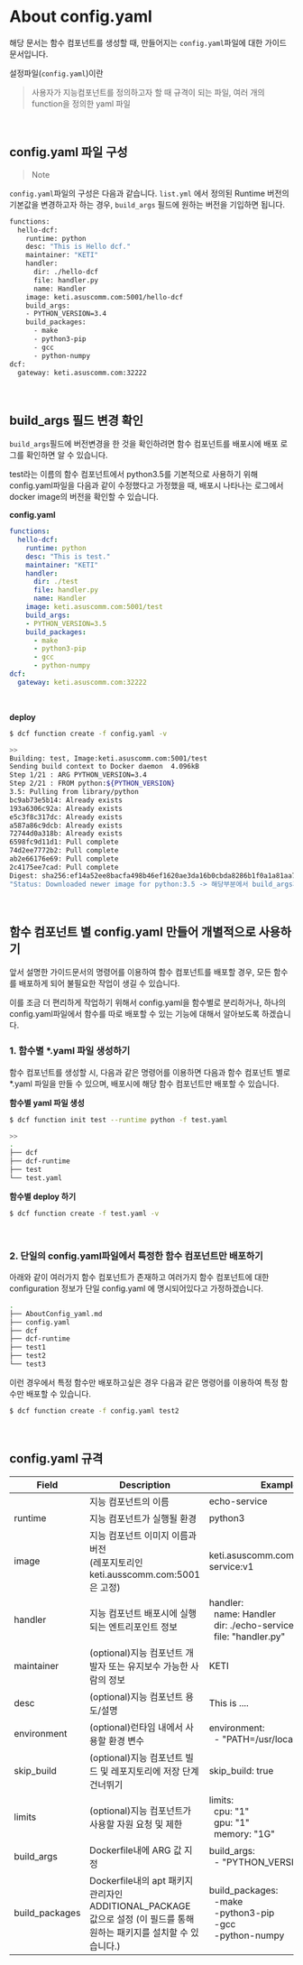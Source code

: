 # About config.yaml



해당 문서는 함수 컴포넌트를 생성할 때, 만들어지는 `config.yaml`파일에 대한 가이드 문서입니다.



설정파일(`config.yaml`)이란

> 사용자가 지능컴포넌트를 정의하고자 할 때 규격이 되는 파일, 여러 개의 function을 정의한 yaml 파일

​    

## config.yaml 파일 구성

> Note

`config.yaml`파일의 구성은 다음과 같습니다. `list.yml` 에서 정의된 Runtime 버전의 기본값을 변경하고자 하는 경우, `build_args` 필드에 원하는 버전을 기입하면 됩니다.



```bash
functions:
  hello-dcf:
    runtime: python
    desc: "This is Hello dcf."
    maintainer: "KETI"
    handler:
      dir: ./hello-dcf
      file: handler.py
      name: Handler
    image: keti.asuscomm.com:5001/hello-dcf
    build_args:
    - PYTHON_VERSION=3.4
    build_packages:
      - make
      - python3-pip
      - gcc
      - python-numpy
dcf:
  gateway: keti.asuscomm.com:32222
```
​    

## build_args 필드 변경 확인

`build_args`필드에 버전변경을 한 것을 확인하려면 함수 컴포넌트를 배포시에 배포 로그를 확인하면 알 수 있습니다.



test라는 이름의 함수 컴포넌트에서 python3.5를 기본적으로 사용하기 위해 config.yaml파일을 다음과 같이 수정했다고 가정했을 때, 배포시 나타나는 로그에서 docker image의 버전을 확인할 수 있습니다.



**config.yaml**

```yaml
functions:
  hello-dcf:
    runtime: python
    desc: "This is test."
    maintainer: "KETI"
    handler:
      dir: ./test
      file: handler.py
      name: Handler
    image: keti.asuscomm.com:5001/test
    build_args:
    - PYTHON_VERSION=3.5
    build_packages:
      - make
      - python3-pip
      - gcc
      - python-numpy
dcf:
  gateway: keti.asuscomm.com:32222
```

​    

**deploy**

```bash
$ dcf function create -f config.yaml -v

>>
Building: test, Image:keti.asuscomm.com:5001/test
Sending build context to Docker daemon  4.096kB
Step 1/21 : ARG PYTHON_VERSION=3.4
Step 2/21 : FROM python:${PYTHON_VERSION}
3.5: Pulling from library/python
bc9ab73e5b14: Already exists
193a6306c92a: Already exists
e5c3f8c317dc: Already exists
a587a86c9dcb: Already exists
72744d0a318b: Already exists
6598fc9d11d1: Pull complete
74d2ee7772b2: Pull complete
ab2e66176e69: Pull complete
2c4175ee7cad: Pull complete
Digest: sha256:ef14a52ee8bacfa498b46ef1620ae3da16b0cbda8286b1f0a1a81aa71ac3a818
"Status: Downloaded newer image for python:3.5 -> 해당부분에서 build_args가 적용되었는지 확인"
```



​    

## 함수 컴포넌트 별 config.yaml 만들어 개별적으로 사용하기

앞서 설명한 가이드문서의 명령어를 이용하여 함수 컴포넌트를 배포할 경우, 모든 함수를 배포하게 되어 불필요한 작업이 생길 수 있습니다.



이를 조금 더 편리하게 작업하기 위해서 config.yaml을 함수별로 분리하거나, 하나의 config.yaml파일에서 함수를 따로 배포할 수 있는 기능에 대해서 알아보도록 하겠습니다.



### 1. 함수별 *.yaml 파일 생성하기

함수 컴포넌트를 생성할 시, 다음과 같은 명령어를 이용하면 다음과 함수 컴포넌트 별로 *.yaml 파일을 만들 수 있으며, 배포시에 해당 함수 컴포넌트만 배포할 수 있습니다.



**함수별 yaml 파일 생성**

```bash
$ dcf function init test --runtime python -f test.yaml

>>
.
├── dcf
├── dcf-runtime
├── test
└── test.yaml
```



**함수별 deploy 하기**

```bash
$ dcf function create -f test.yaml -v
```



​    

### 2. 단일의 config.yaml파일에서 특정한 함수 컴포넌트만 배포하기

아래와 같이 여러가지 함수 컴포넌트가 존재하고 여러가지 함수 컴포넌트에 대한 configuration 정보가 단일 config.yaml 에 명시되어있다고 가정하겠습니다.



```bash
.
├── AboutConfig_yaml.md
├── config.yaml
├── dcf
├── dcf-runtime
├── test1
├── test2
└── test3
```



이런 경우에서 특정 함수만 배포하고싶은 경우 다음과 같은 명령어를 이용하여 특정 함수만 배포할 수 있습니다.

```bash
$ dcf function create -f config.yaml test2
```

​        

##  config.yaml 규격

| Field       | Description                                                  | Example                                                      |
| ----------- | ------------------------------------------------------------ | ------------------------------------------------------------ |
|             | 지능 컴포넌트의 이름                                         | echo-service                                                 |
| runtime     | 지능 컴포넌트가 실행될 환경                                  | python3                                                      |
| image       | 지능 컴포넌트 이미지 이름과 버전<br>(레포지토리인 keti.ausscomm.com:5001은 고정) | keti.asuscomm.com:5001/echo-service:v1                       |
| handler     | 지능 컴포넌트 배포시에 실행되는 엔트리포인트 정보            | handler:<br>&nbsp; name: Handler<br>&nbsp; dir: ./echo-service<br>&nbsp; file: "handler.py" |
| maintainer  | (optional)지능 컴포넌트 개발자 또는 유지보수 가능한 사람의 정보 | KETI                                                         |
| desc        | (optional)지능 컴포넌트 용도/설명                            | This is ....                                                 |
| environment | (optional)런타임 내에서 사용할 환경 변수                     | environment:<br>&nbsp; - "PATH=/usr/local/bin"               |
| skip_build  | (optional)지능 컴포넌트 빌드 및 레포지토리에 저장 단계 건너뛰기 | skip_build: true                                             |
| limits      | (optional)지능 컴포넌트가 사용할 자원 요청 및 제한           | limits:<br>&nbsp; cpu: "1"<br>&nbsp; gpu: "1"<br>&nbsp; memory: "1G" |
| build_args  | Dockerfile내에 ARG 값 지정                         | build_args:<br>&nbsp; - "PYTHON_VERSION=3.7"                 |
| build_packages  | Dockerfile내의 apt 패키지 관리자인 ADDITIONAL_PACKAGE 값으로 설정 (이 필드를 통해 원하는 패키지를 설치할 수 있습니다.)  | build_packages:<br>&nbsp; -make<br>&nbsp; -python3-pip<br>&nbsp; -gcc<br>&nbsp; -python-numpy                                                            |


